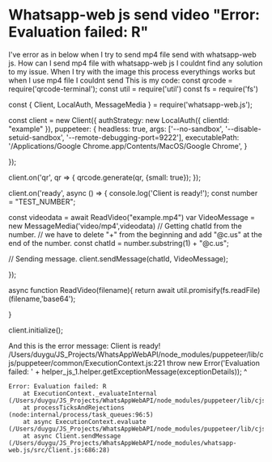 
# Whatsapp-web js send video "Error: Evaluation failed: R"

I've error as in below when I try to send mp4 file send with whatsapp-web js. How can I send mp4 file with whatsapp-web js I couldnt find any solution to my issue. When I try with the image this process everythings works but when I use mp4 file I couldnt send
This is my code:
const qrcode = require('qrcode-terminal');
const util = require('util')
const fs = require('fs')

const { Client, LocalAuth, MessageMedia } = require('whatsapp-web.js');

const client = new Client({
    authStrategy: new LocalAuth({ clientId: "example" }),
    puppeteer: {
        headless: true,
        args: ['--no-sandbox', '--disable-setuid-sandbox', '--remote-debugging-port=9222'],
        executablePath: '/Applications/Google Chrome.app/Contents/MacOS/Google Chrome',
    }

});
 
 

client.on('qr', qr => {
    qrcode.generate(qr, {small: true});
});

client.on('ready', async ()  =>  {
    console.log('Client is ready!');
    const number = "TEST_NUMBER";


   const videodata = await ReadVideo("example.mp4")
   var VideoMessage = new MessageMedia('video/mp4',videodata)
   // Getting chatId from the number.
    // we have to delete "+" from the beginning and add "@c.us" at the end of the number.
   const chatId = number.substring(1) + "@c.us";
  
   // Sending message.
   client.sendMessage(chatId, VideoMessage);


});

async function ReadVideo(filename){
    return await util.promisify(fs.readFile)(filename,'base64');
  
  }

client.initialize();
 

And this is the error message:
  Client is ready!
    /Users/duygu/JS_Projects/WhatsAppWebAPI/node_modules/puppeteer/lib/cjs/puppeteer/common/ExecutionContext.js:221
                throw new Error('Evaluation failed: ' + helper_js_1.helper.getExceptionMessage(exceptionDetails));
                      ^
    
    Error: Evaluation failed: R
        at ExecutionContext._evaluateInternal (/Users/duygu/JS_Projects/WhatsAppWebAPI/node_modules/puppeteer/lib/cjs/puppeteer/common/ExecutionContext.js:221:19)
        at processTicksAndRejections (node:internal/process/task_queues:96:5)
        at async ExecutionContext.evaluate (/Users/duygu/JS_Projects/WhatsAppWebAPI/node_modules/puppeteer/lib/cjs/puppeteer/common/ExecutionContext.js:110:16)
        at async Client.sendMessage (/Users/duygu/JS_Projects/WhatsAppWebAPI/node_modules/whatsapp-web.js/src/Client.js:686:28)


        